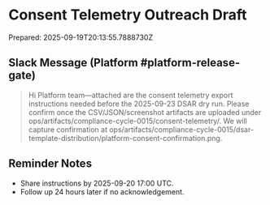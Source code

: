 # Consent Telemetry Outreach Draft

Prepared: 2025-09-19T20:13:55.7888730Z

## Slack Message (Platform #platform-release-gate)
> Hi Platform team—attached are the consent telemetry export instructions needed before the 2025-09-23 DSAR dry run. Please confirm once the CSV/JSON/screenshot artifacts are uploaded under ops/artifacts/compliance-cycle-0015/consent-telemetry/. We will capture confirmation at ops/artifacts/compliance-cycle-0015/dsar-template-distribution/platform-consent-confirmation.png.

## Reminder Notes
- Share instructions by 2025-09-20 17:00 UTC.
- Follow up 24 hours later if no acknowledgement.
